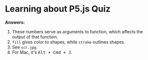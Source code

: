 # Learning about P5.js Quiz

**Answers:**

1. These numbers serve as arguments to function, which affects the output
of that function.
2. `fill` gives color to shapes, while `stroke` outlines shapes.
3. See `scr.jpg`.
4. For Mac, it's <kbd>Alt + Cmd + J</kbd>.
